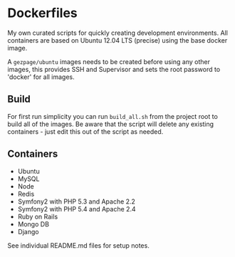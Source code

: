 # Dockerfiles

My own curated scripts for quickly creating development environments.
All containers are based on Ubuntu 12.04 LTS (precise) using the base
docker image.

A `gezpage/ubuntu` images needs to be created before using any other images, this provides SSH and Supervisor and sets the root password to 'docker' for
all images.

## Build

For first run simplicity you can run `build_all.sh` from the project root to build all of the images. Be aware that the script will delete any existing
containers - just edit this out of the script as needed.

## Containers

* Ubuntu
* MySQL
* Node
* Redis
* Symfony2 with PHP 5.3 and Apache 2.2
* Symfony2 with PHP 5.4 and Apache 2.4
* Ruby on Rails
* Mongo DB
* Django

See individual README.md files for setup notes.
